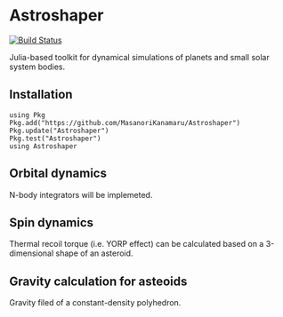 # Astroshaper

[![Build Status](https://travis-ci.com/MasanoriKanamaru/Astroshaper.svg?branch=main)](https://travis-ci.com/MasanoriKanamaru/Astroshaper)

Julia-based toolkit for dynamical simulations of planets and small solar system bodies.

## Installation

    using Pkg
    Pkg.add("https://github.com/MasanoriKanamaru/Astroshaper")
    Pkg.update("Astroshaper")
    Pkg.test("Astroshaper")
    using Astroshaper


## Orbital dynamics
N-body integrators will be implemeted.

## Spin dynamics
Thermal recoil torque (i.e. YORP effect) can be calculated based on a 3-dimensional shape of an asteroid.

## Gravity calculation for asteoids
Gravity filed of a constant-density polyhedron.
